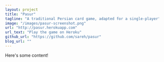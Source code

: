 ```yaml
---
layout: project
title: "Pasur"
tagline: "A traditional Persian card game, adapted for a single-player"
image: "/images/pasur-screenshot.png"
url: "http://pasur.herokuapp.com"
url_text: "Play the game on Heroku"
github_url: "https://github.com/sareh/pasur"
blog_url: ""
---
```

Here's some content!
